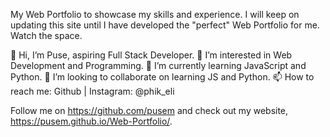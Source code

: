 My Web Portfolio to showcase my skills and experience. I will keep on updating this site until I have developed the "perfect" Web Portfolio for me. Watch the space.
  
  👋 Hi, I’m Puse, aspiring Full Stack Developer.
  👀 I’m interested in Web Development and Programming.
  🌱 I’m currently learning JavaScript and Python.
  💞️ I’m looking to collaborate on learning JS and Python.
  📫 How to reach me: Github | Instagram: @phik_eli
  
Follow me on https://github.com/pusem and check out my website, https://pusem.github.io/Web-Portfolio/.
